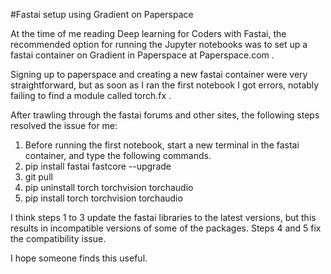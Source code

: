 #Fastai setup using Gradient on Paperspace

At the time of me reading Deep learning for Coders with Fastai, the recommended option for running the Jupyter notebooks was to set up a fastai container on
Gradient in Paperspace at Paperspace.com . 

Signing up to paperspace and creating a new fastai container were very straightforward, but as soon as I ran the first notebook I got errors, notably failing
to find a module called torch.fx . 

After trawling through the fastai forums and other sites, the following steps resolved the issue for me:

1. Before running the first notebook, start a new terminal in the fastai container, and type the following commands.
2. pip install fastai fastcore --upgrade
3. git pull
4. pip uninstall torch torchvision torchaudio
5. pip install torch torchvision torchaudio

I think steps 1 to 3 update the fastai libraries to the latest versions, but this results in incompatible versions of some of the packages.
Steps 4 and 5 fix the compatibility issue. 

I hope someone finds this useful. 
